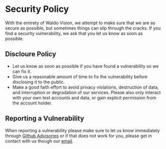 # Security Policy

With the entirety of Waldo Vision, we attempt to make sure that we are as secure as possible, but sometimes things can slip through the cracks. If you find a security vulnerability, we ask that you let us know as soon as possible.

## Discloure Policy

- Let us know as soon as possible if you have found a vulnerability so we can fix it.
- Give us a reasonable amount of time to fix the vulnerability before disclosing it to the public.
- Make a good faith effort to avoid privacy violations, destruction of data, and interruption or degradation of our services. Please also only interact with your own test accounts and data, or gain explicit permission from the account holder.

## Reporting a Vulnerability

When reporting a vulnerability please make sure to let us know immediately through [Github Advisories](https://github.com/waldo-vision/waldo/security/advisories/new) or if that does not work for you, please get in contact with us though our [email](mailto:security@waldo.vision).
